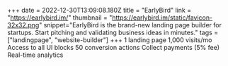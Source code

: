 +++
date = 2022-12-30T13:09:08.180Z
title = "EarlyBird"
link = "https://earlybird.im/"
thumbnail = "https://earlybird.im/static/favicon-32x32.png"
snippet="EarlyBird is the brand-new landing page builder for startups. Start pitching and validating business ideas in minutes."
tags = ["landingpage", "website-builder"]
+++
1 landing page 
1,000 visits/mo
Access to all UI blocks
50 conversion actions 
Collect payments (5% fee)
Real-time analytics
